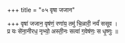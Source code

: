 +++
title = "०५ वृषा जजान"

+++
वृषा॑ जजान॒ वृष॑णं॒ रणा॑य॒ तमु॑ चि॒न्नारी॒ नर्यं॑ ससूव ।  
प्र यः से॑ना॒नीरध॒ नृभ्यो॒ अस्ती॒नः सत्वा॑ ग॒वेष॑णः॒ स धृ॒ष्णुः ॥